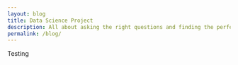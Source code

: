 ```yaml
---
layout: blog
title: Data Science Project
description: All about asking the right questions and finding the perfect solution.
permalink: /blog/
---
```

Testing
